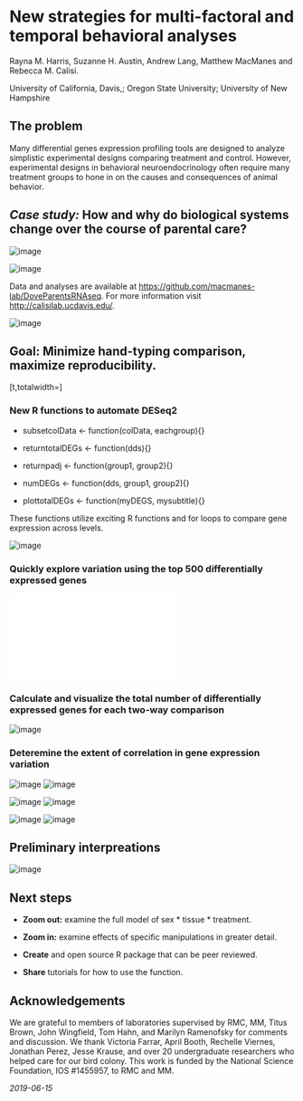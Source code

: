 # New strategies for multi-factoral and temporal behavioral analyses

Rayna M. Harris, 
Suzanne H. Austin, 
Andrew Lang, 
Matthew MacManes and
Rebecca M. Calisi.

University of California, Davis,; Oregon State University; University of New Hampshire 

## The problem 

Many differential genes expression profiling tools are designed to analyze simplistic experimental designs comparing treatment and control. However, experimental designs in behavioral neuroendocrinology often require many treatment groups to hone in on the causes and consequences of animal behavior.

## *Case study:* How and why do biological systems change over the course of parental care? 

![image](DoveParentsRNAseq_approach-3.png)

![image](DoveParentsRNAseq_design.png)

Data and analyses are available at <https://github.com/macmanes-lab/DoveParentsRNAseq>. For more information visit <http://calisilab.ucdavis.edu/>.

![image](b3.jpg)

## Goal: Minimize hand-typing comparison, maximize reproducibility. 

[t,totalwidth=]

### New R functions to automate DESeq2  

-    subsetcolData <- function(colData, eachgroup){} 

-    returntotalDEGs <- function(dds){} 

-    returnpadj <- function(group1, group2){} 

-    numDEGs <- function(dds, group1, group2){} 

-    plottotalDEGs <- function(myDEGS, mysubtitle){} 

These functions utilize exciting R functions and for loops to compare gene expression across levels.

![image](DoveParentsRNAseq_approach-2.png)

### Quickly explore variation using the top 500 differentially expressed genes  

![image](pca-1.pdf)

### Calculate and visualize the total number of differentially expressed genes for each two-way comparison  

![image](DoveParentsRNAseq_totalDEGs.png)

### Deteremine the extent of correlation in gene expression variation  

![image](correlationheatmaps-1.png) 
![image](correlationheatmaps-4.png) 

![image](correlationheatmaps-2.png) 
![image](correlationheatmaps-5.png) 

![image](correlationheatmaps-3.png) 
![image](correlationheatmaps-6.png) 

## Preliminary interpreations 

![image](DoveParentsRNAseq_summary.png)

## Next steps 

-   **Zoom out:** examine the full model of sex * tissue * treatment.

-   **Zoom in:** examine effects of specific manipulations in greater detail.

-   **Create** and open source R package that can be peer reviewed.

-   **Share** tutorials for how to use the function.

## Acknowledgements 

We are grateful to members of laboratories supervised by RMC, MM, Titus Brown, John Wingfield, Tom Hahn, and Marilyn Ramenofsky for comments and discussion. We thank Victoria Farrar, April Booth, Rechelle Viernes, Jonathan Perez, Jesse Krause, and over 20 undergraduate researchers who helped care for our bird colony. This work is funded by the National Science Foundation, IOS #1455957, to RMC and MM.

*2019-06-15*
